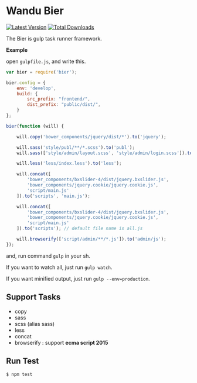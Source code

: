 Wandu Bier
===

[![Latest Version](https://img.shields.io/npm/v/bier.svg)](http://npmjs.com/bier)
[![Total Downloads](https://img.shields.io/npm/dt/bier.svg)](http://npmjs.com/bier)

The Bier is gulp task runner framework.

**Example**

open `gulpfile.js`, and write this.

```js
var bier = require('bier');

bier.config = {
    env: 'develop',
    build: {
        src_prefix: "frontend/",
        dist_prefix: "public/dist/",
    }
};

bier(function (will) {

    will.copy('bower_components/jquery/dist/*').to('jquery');

    will.sass('style/publ/**/*.scss').to('publ');
    will.sass(['style/admin/layout.scss', 'style/admin/login.scss']).to('admin/css');

	will.less('less/index.less').to('less');

    will.concat([
        'bower_components/bxslider-4/dist/jquery.bxslider.js',
        'bower_components/jquery.cookie/jquery.cookie.js',
        'script/main.js'
    ]).to('scripts', 'main.js');

    will.concat([
        'bower_components/bxslider-4/dist/jquery.bxslider.js',
        'bower_components/jquery.cookie/jquery.cookie.js',
        'script/main.js'
    ]).to('scripts'); // default file name is all.js

    will.browserify(['script/admin/**/*.js']).to('admin/js');
});
```

and, run command `gulp` in your sh. 

If you want to watch all, just run `gulp watch`.

If you want minified output, just run `gulp --env=production`.

## Support Tasks

- copy
- sass
- scss (alias sass)
- less
- concat
- browserify : support **ecma script 2015**

## Run Test

```bash
$ npm test
```

